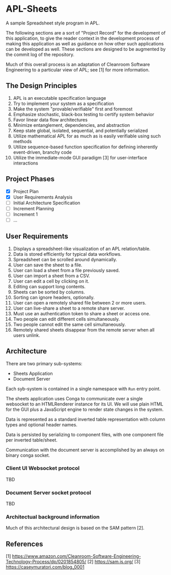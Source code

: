 # APL-Sheets

A sample Spreadsheet style program in APL. 

The following sections are a sort of "Project Record" for the development of this
application, to give the reader context in the development process of making 
this application as well as guidance on how other such applications can be 
developed as well. These sections are designed to be augmented by the commit 
log of the repository. 

Much of this overall process is an adaptation of Cleanroom Software Engineering
to a particular view of APL; see [1] for more information.

## The Design Principles

1. APL is an executable specification language
2. Try to implement your system as a specification
3. Make the system "provable/verifiable" first and foremost
4. Emphasize stochastic, black-box testing to certify system behavior
5. Favor linear data flow architectures
6. Minimize entanglement, dependencies, and abstraction
7. Keep state global, isolated, sequential, and potentially serialized
8. Utilize mathematical APL for as much as is easily verifiable using such methods
9. Utilize sequence-based function specification for defining inherently event-driven, branchy code
10. Utilize the immediate-mode GUI paradigm [3] for user-interface interactions

## Project Phases

- [x] Project Plan
- [x] User Requirements Analysis
- [ ] Initial Architecture Specification
- [ ] Increment Planning
- [ ] Increment 1
- [ ] ...

## User Requirements

1. Displays a spreadsheet-like visualization of an APL relation/table.
2. Data is stored efficiently for typical data workflows.
3. Spreadsheet can be scrolled around dynamically.
4. User can save the sheet to a file.
5. User can load a sheet from a file previously saved.
6. User can import a sheet from a CSV.
7. User can edit a cell by clicking on it.
8. Editing can support long contents.
9. Sheets can be sorted by columns.
10. Sorting can ignore headers, optionally.
11. User can open a remotely shared file between 2 or more users.
12. User can live-share a sheet to a remote share server.
13. Must use an authentication token to share a sheet or access one.
14. Two people can edit different cells simultaneously.
15. Two people cannot edit the same cell simultaneously.
16. Remotely shared sheets disappear from the remote server when all users unlink.

## Architecture

There are two primary sub-systems:

* Sheets Application
* Document Server

Each syb-system is contained in a single namespace with `Run` entry point.

The sheets application uses Conga to communicate over a single websocket to an 
HTMLRenderer instance for its UI. We will use plain HTML for the GUI plus 
a JavaScript engine to render state changes in the system. 

Data is represented as a standard inverted table representation with column 
types and optional header names. 

Data is persisted by serializing to component files, with one component file 
per inverted table/sheet. 

Communication with the document server is accomplished by an always on 
binary conga socket. 

### Client UI Websocket protocol

TBD

### Document Server socket protocol

TBD

### Architectual background information

Much of this architectural design is based on the SAM pattern [2]. 


## References

[1] https://www.amazon.com/Cleanroom-Software-Engineering-Technology-Process/dp/0201854805/
[2] https://sam.js.org/
[3] https://caseymuratori.com/blog_0001

